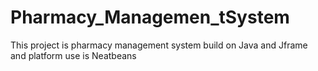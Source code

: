 # Pharmacy_Managemen_tSystem
This project is pharmacy management system build  on Java and Jframe and platform use is Neatbeans
